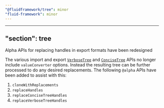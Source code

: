 ```yaml
---
"@fluidframework/tree": minor
"fluid-framework": minor
---
```

---
"section": tree
---

Alpha APIs for replacing handles in export formats have been redesigned

The various import and export [`VerboseTree`](https://fluidframework.com/docs/api/fluid-framework/verbosetree-typealias) and [`ConciseTree`](https://fluidframework.com/docs/api/fluid-framework/concisetree-typealias) APIs no longer include `valueConverter` options.
Instead the resulting tree can be further processed to do any desired replacements.
The following `@alpha` APIs have been added to assist with this:

1. `cloneWithReplacements`
2. `replaceHandles`
3. `replaceConciseTreeHandles`
4. `replaceVerboseTreeHandles`
